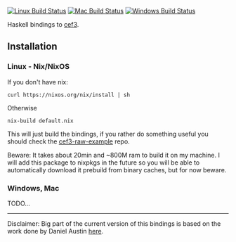 [![Linux Build Status][linux-build-icon]][linux-build]  [![Mac Build Status][mac-build-icon]][mac-build]  [![Windows Build Status][windows-build-icon]][windows-build]

Haskell bindings to [cef3][cef3].

## Installation

### Linux - Nix/NixOS

If you don't have nix:

```
curl https://nixos.org/nix/install | sh
```

Otherwise

```
nix-build default.nix
```

This will just build the bindings, if you rather do something useful
you should check the [cef3-raw-example][example] repo.

Beware:
It takes about 20min and ~800M ram to build it on my machine.
I will add this package to nixpkgs in the future so you will be able
to automatically download it prebuild from binary caches, but for now
beware.

### Windows, Mac
TODO...

---

Disclaimer: Big part of the current version of this bindings is based
on the work done by Daniel Austin [here][bindings-cef3].

[cef3]: https://bitbucket.org/chromiumembedded/cef
[example]: https://github.com/haskell-ui/cef3-raw-example
[bindings-cef3]: https://github.com/fluffynukeit/bindings-cef3

[linux-build-icon]: https://img.shields.io/travis/haskell-ui/cef3-raw/master.svg?label=Linux%20build
[linux-build]: https://travis-ci.org/haskell-ui/cef3-raw
[mac-build-icon]: https://img.shields.io/badge/Mac%20build-TODO-lightgrey.svg
[mac-build]: https://github.com/haskell-ui/cef3-raw-example
[windows-build-icon]: https://img.shields.io/appveyor/ci/haskell-ui/cef3-raw/master.svg?label=Windows%20build
[windows-build]: https://github.com/haskell-ui/cef3-raw-example
